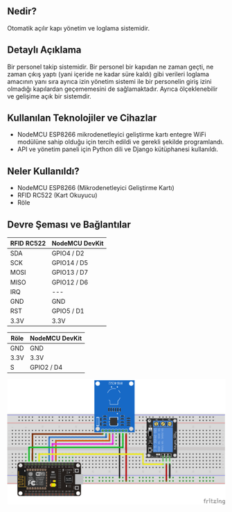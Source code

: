 ## Nedir?
Otomatik açılır kapı yönetim ve loglama sistemidir.

## Detaylı Açıklama
Bir personel takip sistemidir. Bir personel bir kapıdan ne zaman geçti, ne zaman çıkış yaptı (yani içeride ne kadar süre kaldı) gibi verileri loglama amacının yanı sıra ayrıca izin yönetim sistemi ile bir personelin giriş izini olmadığı kapılardan geçememesini de sağlamaktadır. Ayrıca ölçeklenebilir ve gelişime açık bir sistemdir.

## Kullanılan Teknolojiler ve Cihazlar
- NodeMCU ESP8266 mikrodenetleyici geliştirme kartı entegre WiFi modülüne sahip olduğu için tercih edildi ve gerekli şekilde programlandı.
- API ve yönetim paneli için Python dili ve Django kütüphanesi kullanıldı.

## Neler Kullanıldı?
- NodeMCU ESP8266 (Mikrodenetleyici Geliştirme Kartı)
- RFID RC522 (Kart Okuyucu) 
- Röle

## Devre Şeması ve Bağlantılar
| RFID RC522 | NodeMCU DevKit |
| ------ | ------ |
| SDA    | GPIO4  / D2 |
|  SCK   | GPIO14 / D5 |
| MOSI   | GPIO13 / D7 |
| MISO   | GPIO12 / D6 |
| IRQ    |     ---     |
| GND    | GND         |
| RST    | GPIO5 / D1  |
| 3.3V   | 3.3V        |

| Röle | NodeMCU DevKit |
| ------ | ------ |
| GND    | GND  |
| 3.3V   | 3.3V |
| S      | GPIO2 / D4 |

![Devre Şeması](https://raw.githubusercontent.com/prdsmehmetstc/iot-smart-door/master/iot-smart-door_circuit.png)

